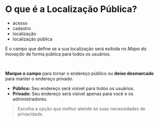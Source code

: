 # O que é a Localização Pública?

- acesso
- cadastro
- localização
- localização pública

É o campo que define se a sua localização será exibida no *Mapa da Inovação* de forma pública para todos os usuários.

&nbsp;

**Marque o campo** para tornar o endereço público ou **deixe desmarcado** para manter o endereço privado.

* **Público:** Seu endereço será visível para todos os usuários.
* **Privado:** Seu endereço será visível apenas para você e os administradores.

> Escolha a opção que melhor atende às suas necessidades de privacidade.
